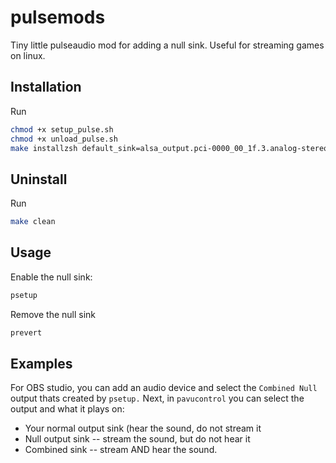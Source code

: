 # pulsemods
Tiny little pulseaudio mod for adding a null sink. Useful for streaming games on linux.

## Installation
Run
```bash
chmod +x setup_pulse.sh
chmod +x unload_pulse.sh
make installzsh default_sink=alsa_output.pci-0000_00_1f.3.analog-stereo
```

## Uninstall
Run
```bash
make clean
```

## Usage
Enable the null sink:
```bash
psetup
```
Remove the null sink
```bash
prevert
```

## Examples

For OBS studio, you can add an audio device and select the `Combined Null` output thats created by `psetup.`
Next, in `pavucontrol` you can select the output and what it plays on:

   - Your normal output sink (hear the sound, do not stream it
   - Null output sink -- stream the sound, but do not hear it
   - Combined sink -- stream AND hear the sound.
